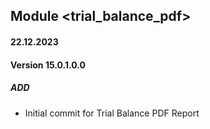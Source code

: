 ## Module <trial_balance_pdf>

#### 22.12.2023
#### Version 15.0.1.0.0
##### ADD

- Initial commit for Trial Balance PDF Report

